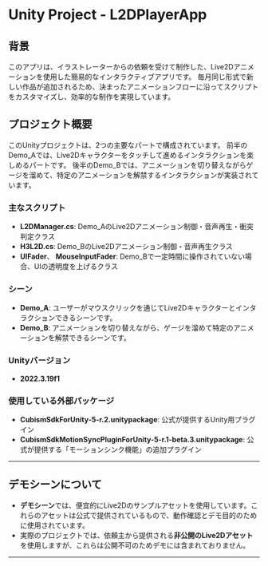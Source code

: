 # Unity Project - L2DPlayerApp

## 背景
このアプリは、イラストレーターからの依頼を受けて制作した、Live2Dアニメーションを使用した簡易的なインタラクティブアプリです。
毎月同じ形式で新しい作品が追加されるため、決まったアニメーションフローに沿ってスクリプトをカスタマイズし、効率的な制作を実現しています。


## プロジェクト概要
このUnityプロジェクトは、2つの主要なパートで構成されています。
前半のDemo_Aでは、Live2Dキャラクターをタッチして進めるインタラクションを楽しめるパートです。
後半のDemo_Bでは、アニメーションを切り替えながらゲージを溜めて、特定のアニメーションを解禁するインタラクションが実装されています。

### 主なスクリプト
- **L2DManager.cs**: Demo_AのLive2Dアニメーション制御・音声再生・衝突判定クラス
- **H3L2D.cs**: Demo_BのLive2Dアニメーション制御・音声再生クラス
- **UIFader**、 **MouseInputFader**: Demo_Bで一定時間に操作されていない場合、UIの透明度を上げるクラス

### シーン
- **Demo_A**: ユーザーがマウスクリックを通じてLive2Dキャラクターとインタラクションできるシーンです。
- **Demo_B**: アニメーションを切り替えながら、ゲージを溜めて特定のアニメーションを解禁できるシーンです。

### Unityバージョン
- **2022.3.19f1**

### 使用している外部パッケージ
- **CubismSdkForUnity-5-r.2.unitypackage**: 公式が提供するUnity用プラグイン
- **CubismSdkMotionSyncPluginForUnity-5-r.1-beta.3.unitypackage**: 公式が提供する「モーションシンク機能」の追加プラグイン
---

## デモシーンについて
- **デモシーン**では、便宜的にLive2Dのサンプルアセットを使用しています。これらのアセットは公式で提供されているもので、動作確認とデモ目的のために使用されています。
- 実際のプロジェクトでは、依頼主から提供される**非公開のLive2Dアセット**を使用しますが、これらは公開不可のためデモには含まれておりません。

---





